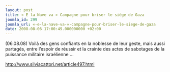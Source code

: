 ```yaml
---
layout: post
title: « E la Nave va » Campagne pour briser le siège de Gaza
joomla_id: 299
joomla_url: «-e-la-nave-va-»-campagne-pour-briser-le-siege-de-gaza
date: 2008-08-06 17:00:49.000000000 +02:00
---
```

<p>(06.08.08) Voil&agrave; des gens confiants en la noblesse de leur geste, mais aussi partag&eacute;s, entre l&rsquo;espoir de r&eacute;ussir et la crainte des actes de sabotages de la puissance militaire isra&eacute;lienne ...</p><p><a href="http://www.silviacattori.net/article497.html">http://www.silviacattori.net/article497.html</a></p>
